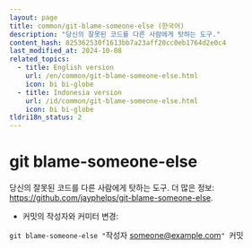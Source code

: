 ```yaml
---
layout: page
title: common/git-blame-someone-else (한국어)
description: "당신의 잘못된 코드를 다른 사람에게 탓하는 도구."
content_hash: 825362530f1613bb7a23aff20cc0eb1764d2e0c4
last_modified_at: 2024-10-08
related_topics:
  - title: English version
    url: /en/common/git-blame-someone-else.html
    icon: bi bi-globe
  - title: Indonesia version
    url: /id/common/git-blame-someone-else.html
    icon: bi bi-globe
tldri18n_status: 2
---
```

# git blame-someone-else

당신의 잘못된 코드를 다른 사람에게 탓하는 도구.
더 많은 정보: <https://github.com/jayphelps/git-blame-someone-else>.

- 커밋의 작성자와 커미터 변경:

`git blame-someone-else "`<span class="tldr-var badge badge-pill bg-dark-lm bg-white-dm text-white-lm text-dark-dm font-weight-bold">작성자 <someone@example.com></span>`" `<span class="tldr-var badge badge-pill bg-dark-lm bg-white-dm text-white-lm text-dark-dm font-weight-bold">커밋</span>
